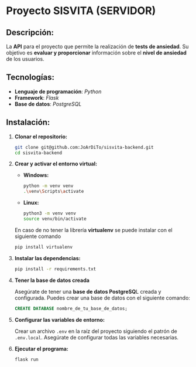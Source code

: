 # Proyecto SISVITA (SERVIDOR)

## Descripción:

La **API** para el proyecto que permite la realización de **tests de ansiedad**. Su objetivo es **evaluar y proporcionar** información sobre el **nivel de ansiedad** de los usuarios.

## Tecnologías:

- **Lenguaje de programación**: *Python*
- **Framework**: *Flask* 
- **Base de datos**: *PostgreSQL*

## Instalación:

1. **Clonar el repositorio:**

    ```bash
    git clone git@github.com:JoArDiTo/sisvita-backend.git
    cd sisvita-backend
    ```

2. **Crear y activar el entorno virtual:**

    - **Windows:**

      ```bash
      python -m venv venv
      .\venv\Scripts\activate
      ```

    - **Linux:**

      ```bash
      python3 -m venv venv
      source venv/bin/activate
      ```

    En caso de no tener la librería **virtualenv** se puede instalar con el siguiente comando

    ```bash
    pip install virtualenv
    ```

3. **Instalar las dependencias:**

    ```bash
    pip install -r requirements.txt
    ```

4. **Tener la base de datos creada**

    Asegúrate de tener una **base de datos PostgreSQ**L creada y configurada. Puedes crear una base de datos con el siguiente comando:

    ```sql
    CREATE DATABASE nombre_de_tu_base_de_datos;
    ```

5. **Configurar las variables de entorno:**

    Crear un archivo `.env` en la raíz del proyecto siguiendo el patrón de `.env.local`. Asegúrate de configurar todas las variables necesarias.


6. **Ejecutar el programa:**

    ```bash
    flask run
    ```
